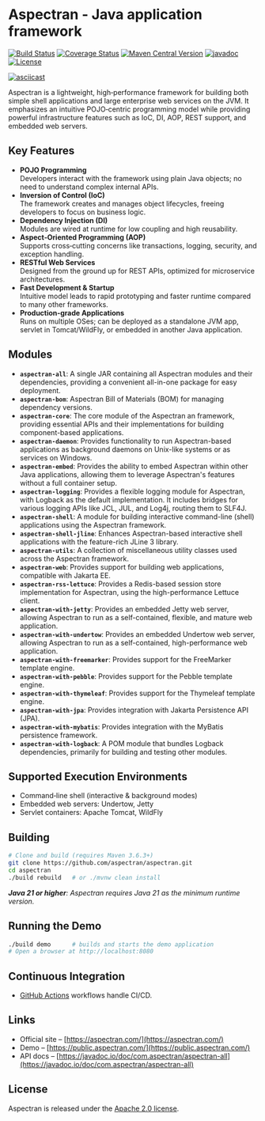 # Aspectran - Java application framework

[![Build Status](https://github.com/aspectran/aspectran/workflows/Java%20CI/badge.svg)](https://github.com/aspectran/aspectran/actions?query=workflow%3A%22Java+CI%22)
[![Coverage Status](https://coveralls.io/repos/github/aspectran/aspectran/badge.svg?branch=master)](https://coveralls.io/github/aspectran/aspectran?branch=master)
[![Maven Central Version](https://img.shields.io/maven-central/v/com.aspectran/aspectran-project)](https://central.sonatype.com/artifact/com.aspectran/aspectran-project)
[![javadoc](https://javadoc.io/badge2/com.aspectran/aspectran-all/javadoc.svg)](https://javadoc.io/doc/com.aspectran/aspectran-all)
[![License](https://img.shields.io/:license-apache-brightgreen.svg)](https://www.apache.org/licenses/LICENSE-2.0.html)

[![asciicast](https://asciinema.org/a/325210.png)](https://asciinema.org/a/325210)

Aspectran is a lightweight, high‑performance framework for building both simple shell applications and
large enterprise web services on the JVM. It emphasizes an intuitive POJO‑centric programming model while
providing powerful infrastructure features such as IoC, DI, AOP, REST support, and embedded web servers.

## Key Features

- **POJO Programming**  
  Developers interact with the framework using plain Java objects; no need to understand complex internal APIs.
- **Inversion of Control (IoC)**  
  The framework creates and manages object lifecycles, freeing developers to focus on business logic.
- **Dependency Injection (DI)**  
  Modules are wired at runtime for low coupling and high reusability.
- **Aspect‑Oriented Programming (AOP)**  
  Supports cross‑cutting concerns like transactions, logging, security, and exception handling.
- **RESTful Web Services**  
  Designed from the ground up for REST APIs, optimized for microservice architectures.
- **Fast Development & Startup**  
  Intuitive model leads to rapid prototyping and faster runtime compared to many other frameworks.
- **Production‑grade Applications**  
  Runs on multiple OSes; can be deployed as a standalone JVM app, servlet in Tomcat/WildFly, or embedded in another Java application.

## Modules

- **`aspectran-all`**: A single JAR containing all Aspectran modules and their dependencies, providing a convenient all-in-one package for easy deployment.
- **`aspectran-bom`**: Aspectran Bill of Materials (BOM) for managing dependency versions.
- **`aspectran-core`**: The core module of the Aspectran an framework, providing essential APIs and their implementations for building component-based applications.
- **`aspectran-daemon`**: Provides functionality to run Aspectran-based applications as background daemons on Unix-like systems or as services on Windows.
- **`aspectran-embed`**: Provides the ability to embed Aspectran within other Java applications, allowing them to leverage Aspectran's features without a full container setup.
- **`aspectran-logging`**: Provides a flexible logging module for Aspectran, with Logback as the default implementation. It includes bridges for various logging APIs like JCL, JUL, and Log4j, routing them to SLF4J.
- **`aspectran-shell`**: A module for building interactive command-line (shell) applications using the Aspectran framework.
- **`aspectran-shell-jline`**: Enhances Aspectran-based interactive shell applications with the feature-rich JLine 3 library.
- **`aspectran-utils`**: A collection of miscellaneous utility classes used across the Aspectran framework.
- **`aspectran-web`**: Provides support for building web applications, compatible with Jakarta EE.
- **`aspectran-rss-lettuce`**: Provides a Redis-based session store implementation for Aspectran, using the high-performance Lettuce client.
- **`aspectran-with-jetty`**: Provides an embedded Jetty web server, allowing Aspectran to run as a self-contained, flexible, and mature web application.
- **`aspectran-with-undertow`**: Provides an embedded Undertow web server, allowing Aspectran to run as a self-contained, high-performance web application.
- **`aspectran-with-freemarker`**: Provides support for the FreeMarker template engine.
- **`aspectran-with-pebble`**: Provides support for the Pebble template engine.
- **`aspectran-with-thymeleaf`**: Provides support for the Thymeleaf template engine.
- **`aspectran-with-jpa`**: Provides integration with Jakarta Persistence API (JPA).
- **`aspectran-with-mybatis`**: Provides integration with the MyBatis persistence framework.
- **`aspectran-with-logback`**: A POM module that bundles Logback dependencies, primarily for building and testing other modules.

## Supported Execution Environments

- Command‑line shell (interactive & background modes)
- Embedded web servers: Undertow, Jetty
- Servlet containers: Apache Tomcat, WildFly

## Building

```sh
# Clone and build (requires Maven 3.6.3+)
git clone https://github.com/aspectran/aspectran.git
cd aspectran
./build rebuild   # or ./mvnw clean install
```
_**Java 21 or higher**: Aspectran requires Java 21 as the minimum runtime version._

## Running the Demo
``` sh
./build demo      # builds and starts the demo application
# Open a browser at http://localhost:8080
```

## Continuous Integration

- [GitHub Actions](https://github.com/aspectran/aspectran/actions) workflows handle CI/CD.

## Links

- Official site – [https://aspectran.com/](https://aspectran.com/)
- Demo – [https://public.aspectran.com/](https://public.aspectran.com/)
- API docs – [https://javadoc.io/doc/com.aspectran/aspectran-all](https://javadoc.io/doc/com.aspectran/aspectran-all)

## License

Aspectran is released under the [Apache 2.0 license](http://www.apache.org/licenses/LICENSE-2.0).
